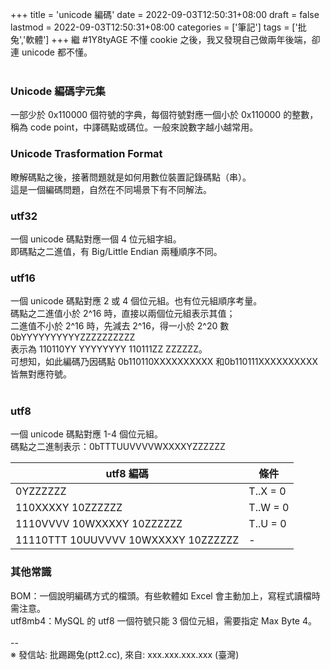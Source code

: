 +++
title = 'unicode 編碼'
date = 2022-09-03T12:50:31+08:00
draft = false
lastmod = 2022-09-03T12:50:31+08:00
categories = ['筆記']
tags = ['批兔','軟體']
+++
繼 #1Y8tyAGE 不懂 cookie 之後，我又發現自己做兩年後端，卻連 unicode 都不懂。<br>
<br>
### Unicode 編碼字元集　
一部少於 0x110000 個符號的字典，每個符號對應一個小於 0x110000 的整數，<br>
稱為 code point，中譯碼點或碼位。一般來說數字越小越常用。<br>

### Unicode Trasformation Format 
瞭解碼點之後，接著問題就是如何用數位裝置記錄碼點（串）。<br>
這是一個編碼問題，自然在不同場景下有不同解法。<br>

### utf32 
一個 unicode 碼點對應一個 4 位元組字組。<br>
即碼點之二進值，有 Big/Little Endian 兩種順序不同。<br>

### utf16 
一個 unicode 碼點對應 2 或 4 個位元組。也有位元組順序考量。<br>
碼點之二進值小於 2^16 時，直接以兩個位元組表示其值；<br>
二進值不小於 2^16 時，先減去 2^16，得一小於 2^20 數 0bYYYYYYYYYYZZZZZZZZZZ<br>
表示為 110110YY YYYYYYYY 110111ZZ ZZZZZZ。<br>
可想知，如此編碼乃因碼點 0b110110XXXXXXXXXX 和0b110111XXXXXXXXXX 皆無對應符號。<br>
<br>
### utf8 
一個 unicode 碼點對應 1-4 個位元組。<br>
碼點之二進制表示：0bTTTUUVVVVWXXXXYZZZZZZ<br>

| utf8 編碼 | 條件 |
| --- | --- |
| 0YZZZZZZ                            | T..X = 0 |
| 110XXXXY 10ZZZZZZ                   | T..W = 0 |
| 1110VVVV 10WXXXXY 10ZZZZZZ          | T..U = 0 |
| 11110TTT 10UUVVVV 10WXXXXY 10ZZZZZZ |     -    |

### 其他常識 
BOM：一個說明編碼方式的檔頭。有些軟體如 Excel 會主動加上，寫程式讀檔時需注意。<br>
utf8mb4：MySQL 的 utf8 一個符號只能 3 個位元組，需要指定 Max Byte 4。<br>
<br>
--<br>
※ 發信站: 批踢踢兔(ptt2.cc), 來自: xxx.xxx.xxx.xxx (臺灣)<br>
